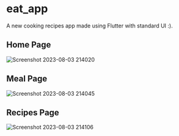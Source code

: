 
# eat_app

A new cooking recipes app made using Flutter with standard UI :).



## Home Page

![Screenshot 2023-08-03 214020](https://github.com/SaiSuryaaK08/Cooking_App-Flutter/assets/124805831/991b9def-b099-469d-92e6-1d9dc80df293)

## Meal Page

![Screenshot 2023-08-03 214045](https://github.com/SaiSuryaaK08/Cooking_App-Flutter/assets/124805831/927354ec-cc5b-42b4-8352-3b7150463fa0)

## Recipes Page

![Screenshot 2023-08-03 214106](https://github.com/SaiSuryaaK08/Cooking_App-Flutter/assets/124805831/aae3e90e-58ce-442a-8428-4321cb2ddff8)
